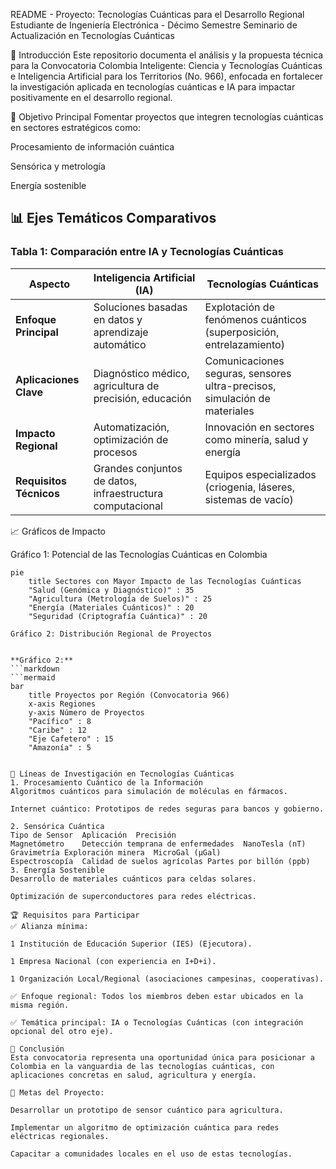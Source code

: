 README - Proyecto: Tecnologías Cuánticas para el Desarrollo Regional
Estudiante de Ingeniería Electrónica - Décimo Semestre
Seminario de Actualización en Tecnologías Cuánticas

📌 Introducción
Este repositorio documenta el análisis y la propuesta técnica para la Convocatoria Colombia Inteligente: Ciencia y Tecnologías Cuánticas e Inteligencia Artificial para los Territorios (No. 966), enfocada en fortalecer la investigación aplicada en tecnologías cuánticas e IA para impactar positivamente en el desarrollo regional.

🔎 Objetivo Principal
Fomentar proyectos que integren tecnologías cuánticas en sectores estratégicos como:

Procesamiento de información cuántica

Sensórica y metrología

Energía sostenible

## 📊 Ejes Temáticos Comparativos

### Tabla 1: Comparación entre IA y Tecnologías Cuánticas

| **Aspecto**               | **Inteligencia Artificial (IA)**                          | **Tecnologías Cuánticas**                          |
|---------------------------|---------------------------------------------------------|---------------------------------------------------|
| **Enfoque Principal**     | Soluciones basadas en datos y aprendizaje automático     | Explotación de fenómenos cuánticos (superposición, entrelazamiento) |
| **Aplicaciones Clave**    | Diagnóstico médico, agricultura de precisión, educación | Comunicaciones seguras, sensores ultra-precisos, simulación de materiales |
| **Impacto Regional**      | Automatización, optimización de procesos                | Innovación en sectores como minería, salud y energía |
| **Requisitos Técnicos**   | Grandes conjuntos de datos, infraestructura computacional | Equipos especializados (criogenia, láseres, sistemas de vacío) |


📈 Gráficos de Impacto

Gráfico 1: Potencial de las Tecnologías Cuánticas en Colombia

```mermaid
pie
    title Sectores con Mayor Impacto de las Tecnologías Cuánticas
    "Salud (Genómica y Diagnóstico)" : 35
    "Agricultura (Metrología de Suelos)" : 25
    "Energía (Materiales Cuánticos)" : 20
    "Seguridad (Criptografía Cuántica)" : 20
    
Gráfico 2: Distribución Regional de Proyectos


**Gráfico 2:**
```markdown
```mermaid
bar
    title Proyectos por Región (Convocatoria 966)
    x-axis Regiones
    y-axis Número de Proyectos
    "Pacífico" : 8
    "Caribe" : 12
    "Eje Cafetero" : 15
    "Amazonía" : 5

    
🔬 Líneas de Investigación en Tecnologías Cuánticas
1. Procesamiento Cuántico de la Información
Algoritmos cuánticos para simulación de moléculas en fármacos.

Internet cuántico: Prototipos de redes seguras para bancos y gobierno.

2. Sensórica Cuántica
Tipo de Sensor	Aplicación	Precisión
Magnetómetro	Detección temprana de enfermedades	NanoTesla (nT)
Gravimetría	Exploración minera	MicroGal (µGal)
Espectroscopía	Calidad de suelos agrícolas	Partes por billón (ppb)
3. Energía Sostenible
Desarrollo de materiales cuánticos para celdas solares.

Optimización de superconductores para redes eléctricas.

🏆 Requisitos para Participar
✅ Alianza mínima:

1 Institución de Educación Superior (IES) (Ejecutora).

1 Empresa Nacional (con experiencia en I+D+i).

1 Organización Local/Regional (asociaciones campesinas, cooperativas).

✅ Enfoque regional: Todos los miembros deben estar ubicados en la misma región.

✅ Temática principal: IA o Tecnologías Cuánticas (con integración opcional del otro eje).

📌 Conclusión
Esta convocatoria representa una oportunidad única para posicionar a Colombia en la vanguardia de las tecnologías cuánticas, con aplicaciones concretas en salud, agricultura y energía.

🎯 Metas del Proyecto:

Desarrollar un prototipo de sensor cuántico para agricultura.

Implementar un algoritmo de optimización cuántica para redes eléctricas regionales.

Capacitar a comunidades locales en el uso de estas tecnologías.

